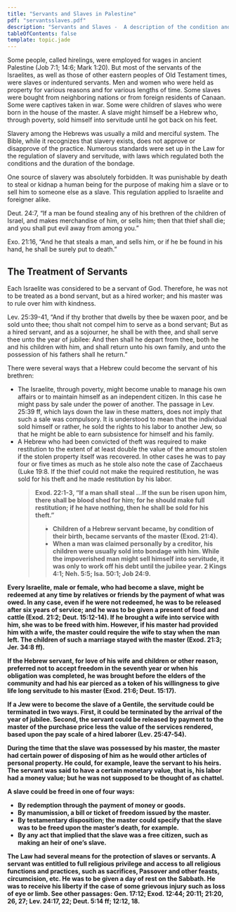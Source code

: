 ```yaml
---
title: "Servants and Slaves in Palestine"
pdf: "servantsslaves.pdf"
description: "Servants and Slaves -  A description of the condition and treatment of servants and slaves in Bible times."
tableOfContents: false
template: topic.jade
---
```


Some people, called hirelings, were employed for wages in ancient
Palestine (Job 7:1; 14:6; Mark 1:20). But most of the servants of the
Israelites, as well as those of other eastern peoples of Old Testament
times, were slaves or indentured servants. Men and women who were held
as property for various reasons and for various lengths of time. Some
slaves were bought from neighboring nations or from foreign residents of
Canaan. Some were captives taken in war. Some were children of slaves
who were born in the house of the master. A slave might himself be a
Hebrew who, through poverty, sold himself into servitude until he got
back on his feet.

Slavery among the Hebrews was usually a mild and merciful system. The
Bible, while it recognizes that slavery exists, does not approve or
disapprove of the practice. Numerous standards were set up in the Law
for the regulation of slavery and servitude, with laws which regulated
both the conditions and the duration of the bondage.

One source of slavery was absolutely forbidden. It was punishable by
death to steal or kidnap a human being for the purpose of making him a
slave or to sell him to someone else as a slave. This regulation applied
to Israelite and foreigner alike.

Deut. 24:7, “If a man be found stealing any of his brethren of the
children of Israel, and makes merchandise of him, or sells him; then
that thief shall die; and you shall put evil away from among you.”

Exo. 21:16, “And he that steals a man, and sells him, or if he be found
in his hand, he shall be surely put to death.”

## The Treatment of Servants

Each Israelite was considered to be a servant of God. Therefore, he was
not to be treated as a bond servant, but as a hired worker; and his
master was to rule over him with kindness.

Lev. 25:39-41, “And if thy brother that dwells by thee be waxen poor,
and be sold unto thee; thou shalt not compel him to serve as a bond
servant; But as a hired servant, and as a sojourner, he shall be with
thee, and shall serve thee unto the year of jubilee: And then shall he
depart from thee, both he and his children with him, and shall return
unto his own family, and unto the possession of his fathers shall he
return.”

There were several ways that a Hebrew could become the servant of his
brethren:

<ul>
<li>The Israelite, through poverty, might become unable to manage his own affairs or to maintain himself as an independent citizen. In this case he might pass by sale under the power of another. The passage in Lev. 25:39 ff, which lays down the law in these matters, does not imply that such a sale was compulsory. It is understood to mean that the individual sold himself or rather, he sold the rights to his labor to another Jew, so that he might be able to earn subsistence for himself and his family.</li>

<li>A Hebrew who had been convicted of theft was required to make restitution to the extent of at least double the value of the amount
stolen if the stolen property itself was recovered. In other cases he was to pay four or five times as much as he stole also note the case of Zacchaeus (Luke 19:8. If the thief could not make the required restitution, he was sold for his theft and he made restitution by his labor. </li>

<blockquote><strong>Exod. 22:1-3, “If a man shall steal …If the sun be risen upon him, there shall be blood shed for him; for he should make full restitution; if he have nothing, then he shall be sold for his theft.” <blockquote><strong>

<li>Children of a Hebrew servant became, by condition of their birth, became servants of the master (Exod. 21:4).</li>

<li>When a man was claimed personally by a creditor, his children were usually sold into bondage with him. While the impoverished man might sell himself into servitude, it was only to work off his debt until the jubilee year. 2 Kings 4:1; Neh. 5:5; Isa. 50:1; Job 24:9.</li></ul>

Every Israelite, male or female, who had become a slave, might be
redeemed at any time by relatives or friends by the payment of what was
owed. In any case, even if he were not redeemed, he was to be released
after six years of service; and he was to be given a present of food and
cattle (Exod. 21:2; Deut. 15:12-14). If he brought a wife into service
with him, she was to be freed with him. However, if his master had
provided him with a wife, the master could require the wife to stay when
the man left. The children of such a marriage stayed with the master
(Exod. 21:3; Jer. 34:8 ff).

If the Hebrew servant, for love of his wife and children or other
reason, preferred not to accept freedom in the seventh year or when his
obligation was completed, he was brought before the elders of the
community and had his ear pierced as a token of his willingness to give
life long servitude to his master (Exod. 21:6; Deut. 15:17).

If a Jew were to become the slave of a Gentile, the servitude could be
terminated in two ways. First, it could be terminated by the arrival of
the year of jubilee. Second, the servant could be released by payment to
the master of the purchase price less the value of the services
rendered, based upon the pay scale of a hired laborer (Lev. 25:47-54).

During the time that the slave was possessed by his master, the master
had certain power of disposing of him as he would other articles of
personal property. He could, for example, leave the servant to his
heirs. The servant was said to have a certain monetary value, that is,
his labor had a money value; but he was not supposed to be thought of as
chattel.

A slave could be freed in one of four ways:

<ul>
<li>By redemption through the payment of money or goods.</li>

<li>By manumission, a bill or ticket of freedom issued by the master.</li>

<li>By testamentary disposition; the master could specify that the slave was to be freed upon the master’s death, for example.</li>

<li>By any act that implied that the slave was a free citizen, such as making an heir of one’s slave. </li>
</ul>

The Law had several means for the protection of slaves or servants. A
servant was entitled to full religious privilege and access to all
religious functions and practices, such as sacrifices, Passover and
other feasts, circumcision, etc. He was to be given a day of rest on the
Sabbath. He was to receive his liberty if the case of some grievous
injury such as loss of eye or limb. See other passages: Gen. 17:12;
Exod. 12:44; 20:11; 21:20, 26, 27; Lev. 24:17, 22; Deut. 5:14 ff; 12:12,
18.

